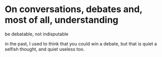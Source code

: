 # On conversations, debates and, most of all, understanding
be debatable, not indisputable

in the past, I used to think that you could win a debate, but that is quiet a selfish thought, and quiet useless too. 